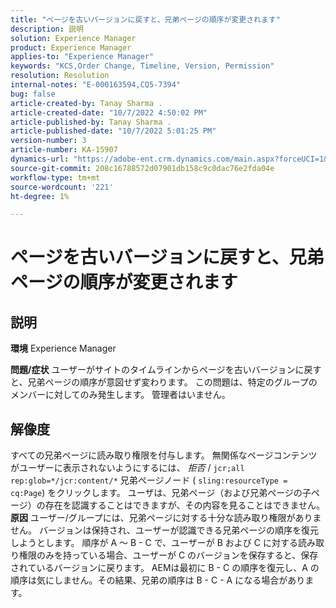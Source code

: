 ```yaml
---
title: "ページを古いバージョンに戻すと、兄弟ページの順序が変更されます"
description: 説明
solution: Experience Manager
product: Experience Manager
applies-to: "Experience Manager"
keywords: "KCS,Order Change, Timeline, Version, Permission"
resolution: Resolution
internal-notes: "E-000163594,CQ5-7394"
bug: false
article-created-by: Tanay Sharma .
article-created-date: "10/7/2022 4:50:02 PM"
article-published-by: Tanay Sharma .
article-published-date: "10/7/2022 5:01:25 PM"
version-number: 3
article-number: KA-15907
dynamics-url: "https://adobe-ent.crm.dynamics.com/main.aspx?forceUCI=1&pagetype=entityrecord&etn=knowledgearticle&id=65f57811-6046-ed11-bba2-0022480868ff"
source-git-commit: 208c16788572d07901db158c9c0dac76e2fda04e
workflow-type: tm+mt
source-wordcount: '221'
ht-degree: 1%

---
```


# ページを古いバージョンに戻すと、兄弟ページの順序が変更されます

## 説明

<b>環境</b>
Experience Manager


<b>問題/症状</b>
ユーザーがサイトのタイムラインからページを古いバージョンに戻すと、兄弟ページの順序が意図せず変わります。 この問題は、特定のグループのメンバーに対してのみ発生します。 管理者はいません。


## 解像度


すべての兄弟ページに読み取り権限を付与します。 無関係なページコンテンツがユーザーに表示されないようにするには、 *拒否* / `jcr;all rep:glob=*/jcr:content/*` 兄弟ページノード ( `sling:resourceType = cq:Page`) をクリックします。 ユーザは、兄弟ページ（および兄弟ページの子ページ）の存在を認識することはできますが、その内容を見ることはできません。
<b>原因</b>
ユーザー/グループには、兄弟ページに対する十分な読み取り権限がありません。 バージョンは保持され、ユーザーが認識できる兄弟ページの順序を復元しようとします。 順序が A ～ B - C で、ユーザーが B および C に対する読み取り権限のみを持っている場合、ユーザーが C のバージョンを保存すると、保存されているバージョンに戻ります。 AEMは最初に B - C の順序を復元し、A の順序は気にしません。その結果、兄弟の順序は B - C - A になる場合があります。
